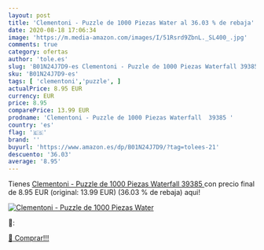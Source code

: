```yaml
---
layout: post
title: 'Clementoni - Puzzle de 1000 Piezas Water al 36.03 % de rebaja'
date: 2020-08-18 17:06:34
image: 'https://m.media-amazon.com/images/I/51Rsrd9ZbnL._SL400_.jpg'
comments: true
category: ofertas
author: 'tole.es'
slug: 'B01N24J7D9-es Clementoni - Puzzle de 1000 Piezas Waterfall 39385'
sku: 'B01N24J7D9-es'
tags: [ 'clementoni','puzzle', ]
actualPrice: 8.95 EUR
currency: EUR
price: 8.95
comparePrice: 13.99 EUR
prodname: 'Clementoni - Puzzle de 1000 Piezas Waterfall  39385 '
country: 'es'
flag: '🇪🇸'
brand: ''
buyurl: 'https://www.amazon.es/dp/B01N24J7D9/?tag=tolees-21'
descuento: '36.03'
average: '8.95'
---
```


Tienes [Clementoni - Puzzle de 1000 Piezas Waterfall  39385 ](https://www.amazon.es/dp/B01N24J7D9/?tag=tolees-21) con precio final de  8.95 EUR (original: 13.99 EUR) (36.03 %  de rebaja) aqui!

[![Clementoni - Puzzle de 1000 Piezas Water](https://m.media-amazon.com/images/I/51Rsrd9ZbnL._SL400_.jpg)](https://www.amazon.es/dp/B01N24J7D9/?tag=tolees-21)

🔎:


[🛒 Comprar!!!](https://www.amazon.es/dp/B01N24J7D9/?tag=tolees-21)
